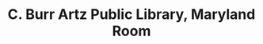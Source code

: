 ---
layout: repo
title: "C. Burr Artz Public Library, Maryland Room"
id: 1826
permalink: repos/1826/
---